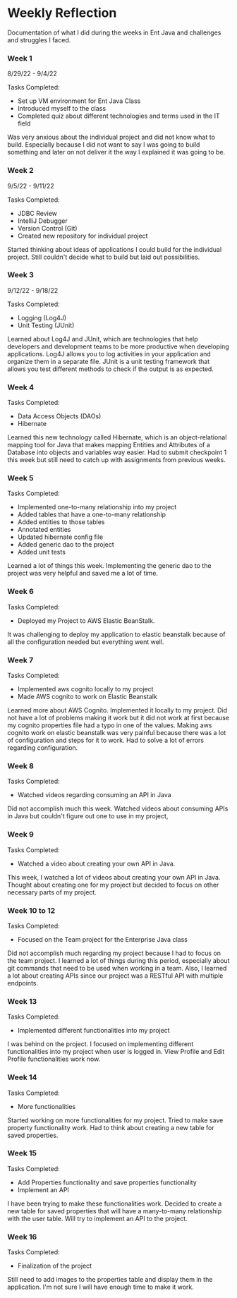 # Weekly Reflection

Documentation of what I did during the weeks in Ent Java and challenges and struggles I faced. 

### Week 1

8/29/22 - 9/4/22

Tasks Completed:
 * Set up VM environment for Ent Java Class
 * Introduced myself to the class
 * Completed quiz about different technologies and terms used in the IT field

Was very anxious about the individual project and did not know what to build. Especially because I did not want to say I was going to build something and later on not deliver it the way I explained it was going to be.

### Week 2

9/5/22 - 9/11/22

Tasks Completed:
 * JDBC Review
 * IntelliJ Debugger
 * Version Control (Git)
 * Created new repository for individual project

Started thinking about ideas of applications I could build for the individual project. Still couldn't decide what to build but laid out possibilities.

### Week 3

9/12/22 - 9/18/22

Tasks Completed:
 * Logging (Log4J)
 * Unit Testing (JUnit)

Learned about Log4J and JUnit, which are technologies that help developers and development teams to be more productive when developing applications. Log4J allows you to log activities in your application and organize them in a separate file. JUnit is a unit testing framework that allows you test different methods to check if the output is as expected.

### Week 4

Tasks Completed:
 * Data Access Objects (DAOs)
 * Hibernate

Learned this new technology called Hibernate, which is an object-relational mapping tool for Java that makes mapping Entities and Attributes of a Database into objects and variables way easier. Had to submit checkpoint 1 this week but still need to catch up with assignments from previous weeks.
  
### Week 5 

Tasks Completed:
 * Implemented one-to-many relationship into my project
 * Added tables that have a one-to-many relationship
 * Added entities to those tables
 * Annotated entities
 * Updated hibernate config file
 * Added generic dao to the project
 * Added unit tests

Learned a lot of things this week. Implementing the generic dao to the project was very helpful and saved me a lot of time.

### Week 6

Tasks Completed:
 * Deployed my Project to AWS Elastic BeanStalk. 
 
 
It was challenging to deploy my application to elastic beanstalk because of all the configuration needed but everything went well.

### Week 7 

Tasks Completed:
 * Implemented aws cognito locally to my project
 * Made AWS cognito to work on Elastic Beanstalk

Learned more about AWS Cognito. Implemented it locally to my project. Did not have a lot of problems making it work but 
it did not work at first because my cognito properties file had a typo in one of the values. Making aws cognito work on elastic beanstalk was very painful because
there was a lot of configuration and steps for it to work. Had to solve a lot of errors regarding configuration.


### Week 8

Tasks Completed:
 * Watched videos regarding consuming an API in Java

Did not accomplish much this week. Watched videos about consuming APIs in Java but couldn't figure out one to use in my project,

### Week 9

Tasks Completed:
 * Watched a video about creating your own API in Java.

This week, I watched a lot of videos about creating your own API in Java. Thought about creating one for my project but decided to focus on other necessary parts of my project.

### Week 10 to 12

Tasks Completed:
 * Focused on the Team project for the Enterprise Java class

Did not accomplish much regarding my project because I had to focus on the team project. I learned a lot of things during this period, especially about git commands that need to be used when working in a team. Also, I learned a lot about creating APIs since our project was a RESTful API with multiple endpoints.

### Week 13

Tasks Completed:
 * Implemented different functionalities into my project

I was behind on the project. I focused on implementing different functionalities into my project when user is logged in. View Profile and Edit Profile functionalities work now.

### Week 14

Tasks Completed:
 * More functionalities

Started working on more functionalities for my project. Tried to make save property functionality work. Had to think about creating a new table for saved properties.

### Week 15

Tasks Completed:
 * Add Properties functionality and save properties functionality
 * Implement an API

I have been trying to make these functionalities work. Decided to create a new table for saved properties that will have a many-to-many relationship with the user table. Will try to implement an API to the project.

### Week 16

Tasks Completed:
 * Finalization of the project

Still need to add images to the properties table and display them in the application. I'm not sure I will have enough time to make it work.
